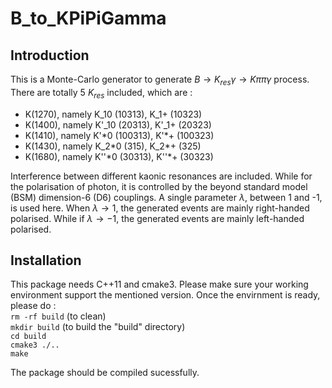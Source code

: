 # B\_to\_KPiPiGamma

## Introduction

This is a Monte-Carlo generator to generate $B \to K_{res}\gamma \to K\pi\pi\gamma$ process.
There are totally 5 $K_{res}$ included, which are :
- K(1270), namely K\_10 (10313), K\_1+ (10323) 
- K(1400), namely K'\_10 (20313), K'\_1+ (20323)
- K(1410), namely K'\*0 (100313), K'\*+ (100323)
- K(1430), namely K\_2\*0 (315), K\_2\*+ (325)
- K(1680), namely K''\*0 (30313), K''\*+ (30323)

Interference between different kaonic resonances are included. 
While for the polarisation of photon, it is controlled by the beyond standard model (BSM) dimension-6 (D6) couplings. A single parameter $\lambda$, between 1 and -1, is used here. 
When $\lambda\to 1$, the generated events are mainly right-handed polarised. While if $\lambda\to -1$, the generated events are mainly left-handed polarised.

## Installation
This package needs C++11 and cmake3. Please make sure your working environment support the mentioned version.
Once the envirnment is ready, please do :  
`rm -rf build` (to clean)  
`mkdir build` (to build the "build" directory)  
`cd build`  
`cmake3 ./..`   
`make`  

The package should be compiled sucessfully.

